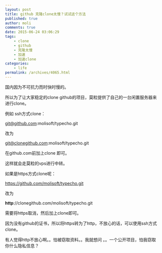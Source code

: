 ```yaml
---
layout: post
title: github 克隆clone太慢？试试这个方法
published: true
author: moli
comments: true
date: 2015-06-24 03:06:29
tags:
    - clone
    - github
    - 克隆太慢
    - 加速
    - 加速clone
categories:
    - life
permalink: /archives/4065.html
---
```

国内因为不可抗力而时快时慢的。

所以为了让大家稳定的clone github的项目，莫粒提供了自己的一台闲置服务器来进行clone。

例如 ssh方式clone：

git@github.com:molisoft/typecho.git

改为

git@clonegithub.com:molisoft/typecho.git

在github.com前加上clone 即可。

这样就会走莫粒的vps进行中转。

如果是https方式clone呢：

https://github.com/molisoft/typecho.git

改为

**http**://clonegithub.com/molisoft/typecho.git

需要将https取消，然后加上clone即可。

因为没有github的证书，所以将https转为了http，不放心的话，可以使用ssh方式clone。

有人觉得http不放心啊。。怕被窃取资料。。我就想问 。。一个公开项目，怕我窃取你什么隐私信息？